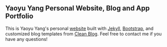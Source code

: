 ## Yaoyu Yang Personal Website, Blog and App Portfolio
This is Yaoyu Yang's personal [website](yaoyuyang.com) built with [Jekyll](https://jekyllrb.com/), [Bootstrap](http://getbootstrap.com/), and customized blog templates from [Clean Blog](https://github.com/BlackrockDigital/startbootstrap-clean-blog-jekyll). Feel free to contact me if you have any questions!
